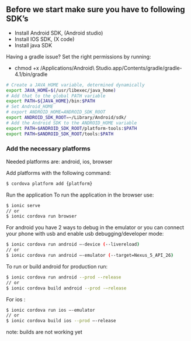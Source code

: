 ## Before we start make sure you have to following SDK’s
- Install Android SDK, (Android studio)
- Install IOS SDK, (X code)
- Install java SDK

Having a gradle issue? Set the right permissions by running:
-	chmod +x /Applications/Android\ Studio.app/Contents/gradle/gradle-4.1/bin/gradle

```sh
# Create a JAVA_HOME variable, determined dynamically
export JAVA_HOME=$(/usr/libexec/java_home)
# Add that to the global PATH variable
export PATH=${JAVA_HOME}/bin:$PATH
# Set Android_HOME
# export ANDROID_HOME=ANDROID_SDK_ROOT
export ANDROID_SDK_ROOT=~/Library/Android/sdk/
# Add the Android SDK to the ANDROID_HOME variable
export PATH=$ANDROID_SDK_ROOT/platform-tools:$PATH
export PATH=$ANDROID_SDK_ROOT/tools:$PATH
```


### Add the necessary platforms
Needed platforms are: android, ios, browser

Add platforms with the following command:
```sh
$ cordova platform add {platform}
```


Run the application
To run the application in the browser use:
```sh
$ ionic serve
// or
$ ionic cordova run browser
```

For android you have 2 ways to debug in the emulator or you can connect your phone with usb and enable usb debugging/developer mode:
```sh
$ ionic cordova run android –-device (--livereload)
// or
$ ionic cordova run android –-emulator (--target=Nexus_5_API_26)
```

To run or build android for production run:
```sh
$ ionic cordova run android --prod --release
// or
$ ionic cordova build android --prod -–release
```

For ios :
```sh
$ ionic cordova run ios –-emulator
// or
$ ionic cordova build ios --prod –-release
```

note: builds are not working yet
